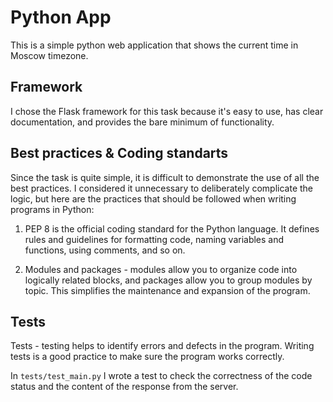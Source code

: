 # Python App

This is a simple python web application that shows the current time in Moscow timezone.

## Framework

I chose the Flask framework for this task because it's easy to use, has clear documentation, and provides the bare minimum of functionality.

## Best practices & Coding standarts 

Since the task is quite simple, it is difficult to demonstrate the use of all the best practices. I considered it unnecessary to deliberately complicate the logic, but here are the practices that should be followed when writing programs in Python:


1. PEP 8 is the official coding standard for the Python language. It defines rules and guidelines for formatting code, naming variables and functions, using comments, and so on.

2. Modules and packages - modules allow you to organize code into logically related blocks, and packages allow you to group modules by topic. This simplifies the maintenance and expansion of the program.


## Tests

 Tests - testing helps to identify errors and defects in the program. Writing tests is a good practice to make sure the program works correctly.

 In `tests/test_main.py` I wrote a test to check the correctness of the code status and the content of the response from the server.